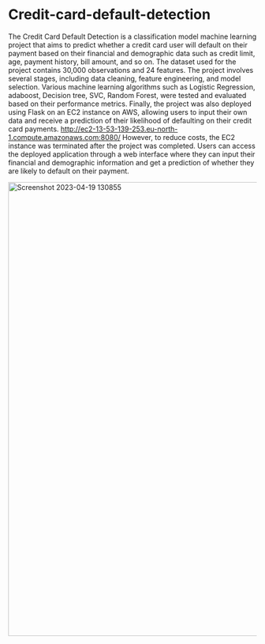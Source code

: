 # Credit-card-default-detection
The Credit Card Default Detection is a classification model machine learning project that aims to predict whether a credit card user will default on their payment based on their financial and demographic data such as credit limit, age, payment history, bill amount, and so on. The dataset used for the project contains 30,000 observations and 24 features. The project involves several stages, including data cleaning, feature engineering, and model selection. Various machine learning algorithms such as Logistic Regression, adaboost, Decision tree, SVC, Random Forest, were tested and evaluated based on their performance metrics. Finally, the project was also deployed using Flask on an EC2 instance on AWS, allowing users to input their own data and receive a prediction of their likelihood of defaulting on their credit card payments. http://ec2-13-53-139-253.eu-north-1.compute.amazonaws.com:8080/
However, to reduce costs, the EC2 instance was terminated after the project was completed. Users can access the deployed application through a web interface where they can input their financial and demographic information and get a prediction of whether they are likely to default on their payment. 

<img width="918" alt="Screenshot 2023-04-19 130855" src="https://user-images.githubusercontent.com/115337082/233003786-a32123ec-6298-4b97-aa07-8e4c9198248d.png">

 
